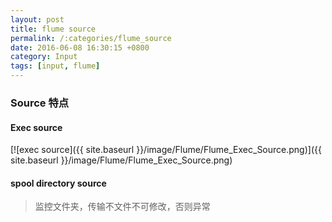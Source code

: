 ```yaml
---
layout: post
title: flume source
permalink: /:categories/flume_source
date: 2016-06-08 16:30:15 +0800
category: Input
tags: [input, flume]
---
```


### Source 特点

#### Exec source

[![exec source]({{ site.baseurl }}/image/Flume/Flume_Exec_Source.png)]({{ site.baseurl }}/image/Flume/Flume_Exec_Source.png)

#### spool directory source

> 监控文件夹，传输不文件不可修改，否则异常
